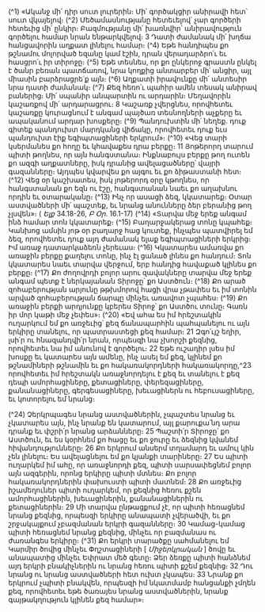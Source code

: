 
(^1) «Ականջ մի՛ դիր սուտ լուրերին։ Մի՛ գործակցիր անիրավի հետ՝ սուտ վկայելով։
(^2) Մեծամասնությանը հետեւելով՝ չար գործերի հետեւից մի՛ ընկիր։ Բազմությանը մի՛ խառնվիր՝ անիրավություն
գործելու համար նրան ենթարկվելով։ 3 Դատի ժամանակ մի՛ խղճա հանցավորին աղքատ լինելու համար։
(^4) Եթե հանդիպես քո թշնամու մոլորված եզանը կամ էշին, դրան վերադարձրո՛ւ եւ հասցրո՛ւ իր տիրոջը։
(^5) Եթե տեսնես, որ քո ընկերոջ գրաստն ընկել է ծանր բեռան պատճառով, նրա կողքից անտարբեր մի՛ անցիր, այլ
միասին բարձրացրե՛ք այն։
(^6) Աղքատի իրավունքը մի՛ անտեսիր նրա դատի ժամանակ։
(^7) Քեզ հեռո՛ւ պահիր ամեն տեսակ անիրավ բաներից։ Մի՛ սպանիր անպարտին ու արդարին։
Մեղավորին կաշառքով մի՛ արդարացրու։ 8 Կաշառք չվերցնես, որովհետեւ կաշառքը կուրացնում է անգամ պայծառ
տեսնողների աչքերը եւ ապականում արդար խոսքերը։
(^9) Պանդուխտին մի՛ նեղեք. դուք գիտեք պանդուխտ մարդկանց վիճակը, որովհետեւ դուք եւս պանդուխտ էիք
եգիպտացիների երկրում»։
(^10) «Վեց տարի կսերմանես քո հողը եւ կհավաքես դրա բերքը։ 11 Յոթերորդ տարում պիտի թողնես, որ այն
հանգստանա։ Ինքնաբույս բերքը թող ուտեն քո ազգի աղքատները, իսկ դրանից ավելացածները՝ վայրի գազանները։
Այդպես կվարվես քո այգու եւ քո ձիթաստանի հետ։
(^12) Վեց օր կաշխատես, իսկ յոթերորդ օրը կթողնես, որ հանգստանան քո եզն ու էշը, հանգստանան նաեւ քո աղախնու
որդին եւ օտարականը։
(^13) Ինչ որ ասացի ձեզ, կկատարեք։ Օտար աստվածների մի՛ պաշտեք, եւ նրանց անունները ձեր բերանից թող չլսվեն»։
( _Ելք_ 34.18-26, _Բ Օր_. 16.1-17)
(^14) «Տարվա մեջ երեք անգամ ինձ համար տոն կկատարեք։
(^15) Բաղարջակերաց տոնը կպահեք։ Կանխոց ամսին յոթ օր բաղարջ հաց կուտեք, ինչպես պատվիրել եմ ձեզ,
որովհետեւ դուք այդ ժամանակ ելաք եգիպտացիների երկրից։
Իմ առաջ դատարկաձեռն չերեւաս։
(^16) Կկատարես ամառվա քո առաջին բերքը քաղելու տոնը, ինչ էլ ցանած լինես քո հանդում։
Տոն կկատարես նաեւ տարվա վերջում, երբ հանդից հավաքած կլինես քո բերքը։
(^17) Քո ժողովրդի բոլոր արու զավակները տարվա մեջ երեք անգամ պետք է ներկայանան Տիրոջը՝ քո Աստծուն։
(^18) Քո արած զոհաբերության արյունը թթխմորով հացի վրա չթափես եւ իմ տոնին արված զոհաբերության ճարպը
մինչեւ առավոտ չպահես։
(^19) Քո առաջին բերքի արդյունքը կբերես Տիրոջ՝ քո Աստծու տունը։
Գառն իր մոր կաթի մեջ չեփես»։
(^20) «Եվ ահա ես իմ հրեշտակին ուղարկում եմ քո առջեւից՝ քեզ ճանապարհին պահպանելու ու այն երկիրը տանելու,
որ պատրաստեցի քեզ համար։ 21 Զգո՛ւյշ եղիր, լսի՛ր ու հնազանդվի՛ր նրան, որպեսզի նա չխորշի քեզնից, որովհետեւ նա
իմ անունով է գործելու։ 22 Եթե ուշադիր լսես իմ խոսքը եւ կատարես այն ամենը, ինչ ասել եմ քեզ, կլինեմ քո թշնամիների
թշնամին եւ քո հակառակորդների հակառակորդը,^23 որովհետեւ իմ հրեշտակն առաջնորդելու է քեզ եւ տանելու է քեզ
դեպի ամորհացիները, քետացիները, փերեզացիները, քանանացիները, գերգեսացիները, խեւացիներն ու
հեբուսացիները, եւ կոտորելու եմ նրանց։


(^24) Չերկրպագես նրանց աստվածներին, չպաշտես նրանց եւ չկատարես այն, ինչ նրանք են կատարում, այլ քարուքա՛նդ
արա դրանք եւ փշրի՛ր նրանց արձանները։ 25 Պաշտի՛ր Տիրոջը՝ քո Աստծուն, եւ ես կօրհնեմ քո հացը եւ քո ջուրը եւ ձեզնից
կվանեմ հիվանդությունները։ 26 Քո երկրում անսերմ տղամարդ եւ ամուլ կին չեն լինելու։ Ես ավելացնելու եմ քո կյանքի
տարիները։ 27 Ես պիտի ուղարկեմ իմ ահը, որ առաջնորդի քեզ, պիտի սարսափեցնեմ բոլոր այն ազգերին, որոնց երկիրը
պիտի մտնես։ Քո բոլոր հակառակորդներին փախուստի պիտի մատնեմ։ 28 Քո առջեւից իշամեղուներ պիտի ուղարկեմ,
որ քեզնից հեռու քշեն ամորհացիներին, խեւացիներին, քանանացիներին ու քետացիներին։ 29 Մի տարվա ընթացքում չէ,
որ պիտի հեռացնեմ նրանց քեզնից, որպեսզի երկիրը անապատի չվերածվի, եւ քո շրջակայքում չբազմանան երկրի
գազանները։ 30 Կամաց-կամաց պիտի հեռացնեմ նրանց քեզնից, մինչեւ որ բազմանաս ու ժառանգես երկիրը։
(^31) Քո երկրի տարածքը սահմանելու եմ Կարմիր ծովից մինչեւ Փղշտացիների [ _Միջերկրական_ ] ծովը եւ անապատից
մինչեւ Եփրատ մեծ գետը։ Ձեր ձեռքը պիտի հանձնեմ այդ երկրի բնակիչներին ու նրանց հեռու պիտի քշեմ քեզնից։ 32 Դու
նրանց ու նրանց աստվածների հետ ուխտ չկապես։ 33 Նրանք քո երկրում չպիտի բնակվեն, որպեսզի իմ նկատմամբ
հանցանքի չմղեն քեզ, որովհետեւ եթե ծառայես նրանց աստվածներին, նրանք գայթակղություն կլինեն քեզ համար»։
